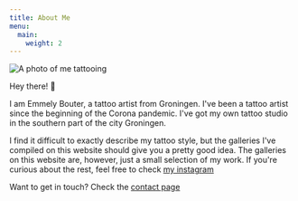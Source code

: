 ```yaml
---
title: About Me
menu:
  main:
    weight: 2
---
```


![A photo of me tattooing](/images/photo/IMG_5965.JPEG)

Hey there! 👋

I am Emmely Bouter, a tattoo artist from Groningen. I've been a tattoo artist since the beginning of the Corona pandemic.
I've got my own tattoo studio in the southern part of the city Groningen.

I find it difficult to exactly describe my tattoo style, but the galleries I've compiled on this website should give you a pretty good idea.
The galleries on this website are, however, just a small selection of my work. If you're curious about the rest, feel free to check [my instagram](https://www.instagram.com/moonstone.ink.tattoos)

Want to get in touch? Check the [contact page](/contact/)
